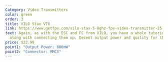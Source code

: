 ```yaml
---
Category: Video Transmitters
color: green
order: 3
title: XILO Stax VTX
link: https://www.getfpv.com/xilo-stax-5-8ghz-fpv-video-transmitter-25-600mw.html
text: Again, as with the ESC and FC from XILO, you have a whole tutorial to go
  along with connecting them up. Decent output power and quality for the price
price: $22.99
point1: "Output Power: 600mW"
point2: "Connector: MMCX"
---
```

